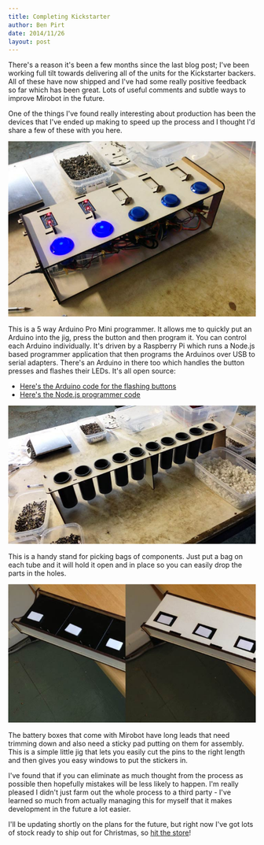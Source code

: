 ```yaml
---
title: Completing Kickstarter
author: Ben Pirt
date: 2014/11/26
layout: post
---
```


There's a reason it's been a few months since the last blog post; I've been working full tilt towards delivering all of the units for the Kickstarter backers. All of these have now shipped and I've had some really positive feedback so far which has been great. Lots of useful comments and subtle ways to improve Mirobot in the future.

One of the things I've found really interesting about production has been the devices that I've ended up making to speed up the process and I thought I'd share a few of these with you here.

![Units](/assets/completing-kickstarter/programmer.jpg "Arduino Programmer")

This is a 5 way Arduino Pro Mini programmer. It allows me to quickly put an Arduino into the jig, press the button and then program it. You can control each Arduino individually. It's driven by a Raspberry Pi which runs a Node.js based programmer application that then programs the Arduinos over USB to serial adapters. There's an Arduino in there too which handles the button presses and flashes their LEDs. It's all open source:

 * [Here's the Arduino code for the flashing buttons](https://github.com/bjpirt/flashingButtons)
 * [Here's the Node.js programmer code](https://github.com/bjpirt/arduinoBulkProgrammer)

![Units](/assets/completing-kickstarter/picker.jpg "Parts Picker")

This is a handy stand for picking bags of components. Just put a bag on each tube and it will hold it open and in place so you can easily drop the parts in the holes.

![Units](/assets/completing-kickstarter/batjig.jpg "Battery Jig")

The battery boxes that come with Mirobot have long leads that need trimming down and also need a sticky pad putting on them for assembly. This is a simple little jig that lets you easily cut the pins to the right length and then gives you easy windows to put the stickers in.

I've found that if you can eliminate as much thought from the process as possible then hopefully mistakes will be less likely to happen. I'm really pleased I didn't just farm out the whole process to a third party - I've learned so much from actually managing this for myself that it makes development in the future a lot easier.

I'll be updating shortly on the plans for the future, but right now I've got lots of stock ready to ship out for Christmas, so [hit the store](http://store.mirobot.io)!